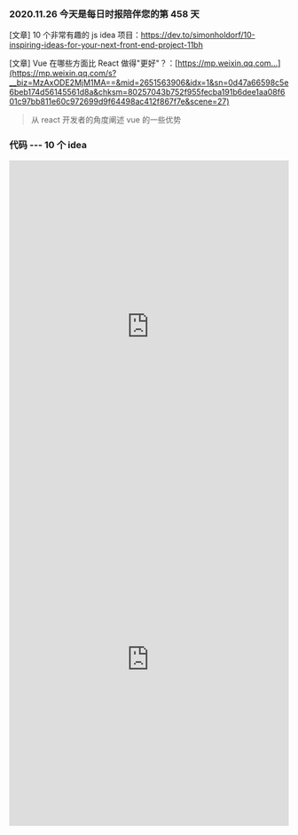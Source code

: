 ### 2020.11.26 今天是每日时报陪伴您的第 458 天

[文章] 10 个非常有趣的 js idea 项目：<https://dev.to/simonholdorf/10-inspiring-ideas-for-your-next-front-end-project-11bh>

[文章] Vue 在哪些方面比 React 做得"更好"？：[https://mp.weixin.qq.com...](https://mp.weixin.qq.com/s?__biz=MzAxODE2MjM1MA==&mid=2651563906&idx=1&sn=0d47a66598c5e6beb174d56145561d8a&chksm=80257043b752f955fecba191b6dee1aa08f601c97bb811e60c972699d9f64498ac412f867f7e&scene=27)

> 从 react 开发者的角度阐述 vue 的一些优势

### 代码 --- 10 个 idea

<iframe height="600" src="https://codepen.io/bsehovac/embed/EMyWVv?height=600&amp;default-tab=result&amp;embed-version=2" scrolling="no" frameborder="no" allowtransparency="true" loading="lazy" style="width: 100%;">
</iframe>

<iframe height="600" src="https://codepen.io/bnhovde/embed/OJLYGKx?height=600&amp;default-tab=result&amp;embed-version=2" scrolling="no" frameborder="no" allowtransparency="true" loading="lazy" style="width: 100%;">
</iframe>
